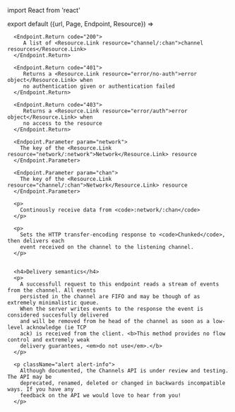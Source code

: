 import React from 'react'

export default ({url, Page, Endpoint, Resource}) =>
   <Endpoint
      url={url}
      group="device"
      method="get"
      path="/_channels/io/:network/:chan"
      beta={true}>

      <Endpoint.Return code="200">
         A list of <Resource.Link resource="channel/:chan">channel resources</Resource.Link>
      </Endpoint.Return>

      <Endpoint.Return code="401">
         Returns a <Resource.Link resource="error/no-auth">error object</Resource.Link> when
         no authentication given or authentication failed
      </Endpoint.Return>

      <Endpoint.Return code="403">
         Returns a <Resource.Link resource="error/auth">error object</Resource.Link> when
         no access to the resource
      </Endpoint.Return>

      <Endpoint.Parameter param="network">
        The key of the <Resource.Link resource="network/:network">Network</Resource.Link> resource
      </Endpoint.Parameter>

      <Endpoint.Parameter param="chan">
        The key of the <Resource.Link resource="channel/:chan">Network</Resource.Link> resource
      </Endpoint.Parameter>

      <p>
        Continously receive data from <code>:network/:chan</code>
      </p>

      <p>
        Sets the HTTP transfer-encoding response to <code>Chunked</code>, then delivers each
        event received on the channel to the listening channel.
      </p>


      <h4>Delivery semantics</h4>
      <p>
        A successfull request to this endpoint reads a stream of events from the channel. All events
        persisted in the channel are FIFO and may be though of as extremely minimalistic queue.
        When the server writes events to the response the event is considered succesfully delivered
        and will be removed from he head of the channel as soon as a low-level acknowledge (ie TCP
        ack) is received from the client. <b>This method provides no flow control and extremely weak 
        delivery guarantees, <em>do not use</em>.</b>
      </p>

      <p className="alert alert-info">
        Although documented, the Channels API is under review and testing. The API may be
        deprecated, renamed, deleted or changed in backwards incompatible ways. If you have any
        feedback on the API we would love to hear from you!
      </p>
   </Endpoint>
